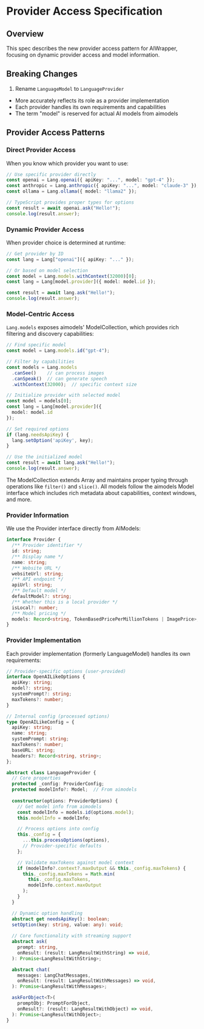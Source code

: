 # Provider Access Specification

## Overview
This spec describes the new provider access pattern for AIWrapper, focusing on dynamic provider access and model information.

## Breaking Changes

1. Rename `LanguageModel` to `LanguageProvider`
- More accurately reflects its role as a provider implementation
- Each provider handles its own requirements and capabilities
- The term "model" is reserved for actual AI models from aimodels

## Provider Access Patterns

### Direct Provider Access
When you know which provider you want to use:
```typescript
// Use specific provider directly
const openai = Lang.openai({ apiKey: "...", model: "gpt-4" });
const anthropic = Lang.anthropic({ apiKey: "...", model: "claude-3" });
const ollama = Lang.ollama({ model: "llama2" });

// TypeScript provides proper types for options
const result = await openai.ask("Hello!");
console.log(result.answer);
```

### Dynamic Provider Access
When provider choice is determined at runtime:
```typescript
// Get provider by ID
const lang = Lang["openai"]({ apiKey: "..." });

// Or based on model selection
const model = Lang.models.withContext(32000)[0];
const lang = Lang[model.provider]({ model: model.id });

const result = await lang.ask("Hello!");
console.log(result.answer);
```

### Model-Centric Access
`Lang.models` exposes aimodels' ModelCollection, which provides rich filtering and discovery capabilities:

```typescript
// Find specific model
const model = Lang.models.id("gpt-4");

// Filter by capabilities
const models = Lang.models
  .canSee()    // can process images
  .canSpeak()  // can generate speech
  .withContext(32000);  // specific context size

// Initialize provider with selected model
const model = models[0];
const lang = Lang[model.provider]({
  model: model.id
});

// Set required options
if (lang.needsApiKey) {
  lang.setOption('apiKey', key);
}

// Use the initialized model
const result = await lang.ask("Hello!");
console.log(result.answer);
```

The ModelCollection extends Array<Model> and maintains proper typing through operations like `filter()` and `slice()`. All models follow the aimodels Model interface which includes rich metadata about capabilities, context windows, and more.

### Provider Information
We use the Provider interface directly from AIModels:
```typescript
interface Provider {
  /** Provider identifier */
  id: string;
  /** Display name */
  name: string;
  /** Website URL */
  websiteUrl: string;
  /** API endpoint */
  apiUrl: string;
  /** Default model */
  defaultModel?: string;
  /** Whether this is a local provider */
  isLocal?: number;
  /** Model pricing */
  models: Record<string, TokenBasedPricePerMillionTokens | ImagePrice>;
}
```

### Provider Implementation
Each provider implementation (formerly LanguageModel) handles its own requirements:

```typescript
// Provider-specific options (user-provided)
interface OpenAILikeOptions {
  apiKey: string;
  model?: string;
  systemPrompt?: string;
  maxTokens?: number;
}

// Internal config (processed options)
type OpenAILikeConfig = {
  apiKey: string;
  name: string;
  systemPrompt: string;
  maxTokens?: number;
  baseURL: string;
  headers?: Record<string, string>;
};

abstract class LanguageProvider {
  // Core properties
  protected _config: ProviderConfig;
  protected modelInfo?: Model;  // From aimodels
  
  constructor(options: ProviderOptions) {
    // Get model info from aimodels
    const modelInfo = models.id(options.model);
    this.modelInfo = modelInfo;

    // Process options into config
    this._config = {
      ...this.processOptions(options),
      // Provider-specific defaults
    };

    // Validate maxTokens against model context
    if (modelInfo?.context?.maxOutput && this._config.maxTokens) {
      this._config.maxTokens = Math.min(
        this._config.maxTokens,
        modelInfo.context.maxOutput
      );
    }
  }

  // Dynamic option handling
  abstract get needsApiKey(): boolean;
  setOption(key: string, value: any): void;
  
  // Core functionality with streaming support
  abstract ask(
    prompt: string,
    onResult: (result: LangResultWithString) => void,
  ): Promise<LangResultWithString>;

  abstract chat(
    messages: LangChatMessages,
    onResult: (result: LangResultWithMessages) => void,
  ): Promise<LangResultWithMessages>;

  askForObject<T>(
    promptObj: PromptForObject,
    onResult?: (result: LangResultWithObject) => void,
  ): Promise<LangResultWithObject>;
}
```
